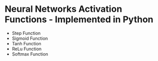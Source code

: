 # Neural Networks Activation Functions - Implemented in Python
 
* Step Function
* Sigmoid Function
* Tanh Function
* ReLu Function
* Softmax Function
